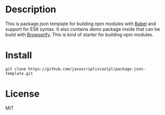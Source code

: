 # Description

This is package.json template for building npm modules with [Babel](https://babeljs.io/) and support for ES6 syntax. It also contains demo package inside that can be build with [Browserify](http://browserify.org/). This is kind of starter for building npm modules.

# Install

    git clone https://github.com/javascriptiscoolpl/package-json-template.git

# License

MIT
